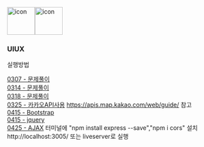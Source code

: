 <div style="display: flex; align-items: flex-start;"><img src="https://techstack-generator.vercel.app/js-icon.svg" alt="icon" width="65" height="65" /><img src="https://techstack-generator.vercel.app/nginx-icon.svg" alt="icon" width="65" height="65" /></div>

### UIUX

실행방법

[0307 - 문제풀이](https://github.com/rambus2006/UI-UXEngineering/tree/master/01_problem)
<br/>
[0314 - 문제풀이](https://github.com/rambus2006/UI-UXEngineering/tree/master/02_problem_0314)
<br/>
[0318 - 문제풀이](https://github.com/rambus2006/UI-UXEngineering/tree/master/03_problem_0318)
<br/>
[0325 - 카카오API사용](https://github.com/rambus2006/UI-UXEngineering/tree/master/04_kakaoAPI_0325)
https://apis.map.kakao.com/web/guide/ 참고 
<br/>
[0415 - Bootstrap](https://github.com/rambus2006/UI-UXEngineering/tree/master/01_bootstrap)
<br/>
[0415 - jquery](https://github.com/rambus2006/UI-UXEngineering/tree/master/02_jquery)
<br/>
[0425 - AJAX](https://github.com/rambus2006/UI-UXEngineering/tree/master/03_AJAX)
 터미널에 "npm install express --save","npm i cors" 설치
 http://localhost:3005/ 또는 liveserver로 실행 
<br/>
